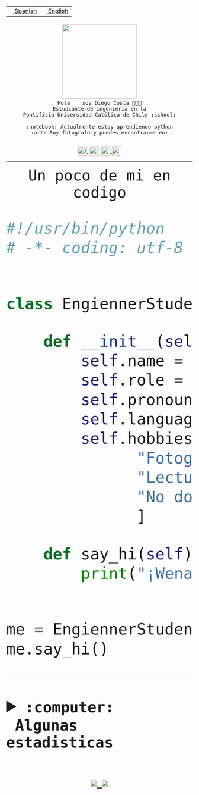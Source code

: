 <table border="0"  align="right">
 <tr><td><a href="README.md"><img src="https://upload.wikimedia.org/wikipedia/commons/thumb/8/89/Bandera_de_Espa%C3%B1a.svg/1200px-Bandera_de_Espa%C3%B1a.svg.png" height="10"> Spanish</a></td>
 <td><a href="README.en.md"><img src="https://upload.wikimedia.org/wikipedia/commons/a/a4/Flag_of_the_United_States.svg" height="10"> English</a></td></tr>
</table><br><br><br>


<p align="center">
  <img src="https://github.com/diegocostares/diegocostares/blob/main/Images/aaa2.gif?raw=true" width="200px">
  <br><samp>
    Hola <img src="https://media.giphy.com/media/hvRJCLFzcasrR4ia7z/giphy.gif" width="16px"> soy Diego Costa 👨🏻‍💻<br>
    Estudiante de ingeniería en la <br>
    Pontificia Universidad Católica de Chile :school:<br>
  <br>
    :notebook: Actualmente estoy aprendiendo python <br>
    :art: Soy fotografo y puedes encontrarme en: <br>
  <br></samp>
  
</p>

<p align="center">
   <a href="https://instagram.com/diegocosta_no" target="blank">
    <img 
    align="center" src="https://cdn.jsdelivr.net/npm/simple-icons@3.0.1/icons/instagram.svg" alt="instagram" height="25px" width="25px" />
  </a>
  <a style="border: 3px solid; color: white;"href="https://t.me/diegocosta_no" target="blank">
  <img
  align="center" alt="Telegram" width="25px" src="https://icons-for-free.com/iconfiles/png/512/Telegram-1324888767380505522.png" />
</a>
<a href="https://api.whatsapp.com/send?phone=56971897835&text=Hola!" target="blank">
  <img
  align="center" alt="wtsp" width="25px" src="https://img.icons8.com/pastel-glyph/2x/whatsapp--v2.png" />
</a>
<a href="https://www.linkedin.com/in/diego-costa-786249213/" target="blank">
  <img
  align="center" alt="wtsp" width="25px" src="https://img.icons8.com/metro/452/linkedin.png" />
</a>

  </a>
</p>

---


<p align="center"><font size="25"><samp>Un poco de mi en codigo</samp></front></p>


```python
#!/usr/bin/python
# -*- coding: utf-8 -*-


class EngiennerStudent:

    def __init__(self):
        self.name = "Diego Costa"
        self.role = "Estudiante"
        self.pronouns = "he/him"
        self.language_spoken = ["es_CL", "en_US"]
        self.hobbies = [
              "Fotografia",
              "Lectura",
              "No dormir",
              ]

    def say_hi(self):
        print("¡Wena mundo!")


me = EngiennerStudent()
me.say_hi()
```
---
<details>
  <summary><b><samp>:computer: &nbsp;Algunas estadisticas</samp></b></summary>
  <br/></p>

<!--START_SECTION:waka-->
![Code Time](http://img.shields.io/badge/Code%20Time-566%20hrs%2018%20mins-blue)

**Soy nocturno 🦉** 

```text
🌞 Mañana     7 commits      ░░░░░░░░░░░░░░░░░░░░░░░░░   1.7% 
🌆 Día        133 commits    ████████░░░░░░░░░░░░░░░░░   32.36% 
🌃 Tarde      141 commits    ████████░░░░░░░░░░░░░░░░░   34.31% 
🌙 Noche      130 commits    ████████░░░░░░░░░░░░░░░░░   31.63%

```
📅 **Soy más productivo los Miércoles** 

```text
Lunes        36 commits     ██░░░░░░░░░░░░░░░░░░░░░░░   8.76% 
Martes       43 commits     ██░░░░░░░░░░░░░░░░░░░░░░░   10.46% 
Miércoles    132 commits    ████████░░░░░░░░░░░░░░░░░   32.12% 
Jueves       55 commits     ███░░░░░░░░░░░░░░░░░░░░░░   13.38% 
Viernes      19 commits     █░░░░░░░░░░░░░░░░░░░░░░░░   4.62% 
Sábado       55 commits     ███░░░░░░░░░░░░░░░░░░░░░░   13.38% 
Domingo      71 commits     ████░░░░░░░░░░░░░░░░░░░░░   17.27%

```


📊 **Esta semana me dediqué a** 

```text
🐱‍💻 Proyectos: 
SHAREGO-G54              7 hrs 33 mins       ███████████░░░░░░░░░░░░░░   45.84% 
ControlesBDD             5 hrs 17 mins       ████████░░░░░░░░░░░░░░░░░   32.1% 
BDD47y74                 3 hrs 24 mins       █████░░░░░░░░░░░░░░░░░░░░   20.62% 
T3                       4 mins              ░░░░░░░░░░░░░░░░░░░░░░░░░   0.47% 
BDD                      4 mins              ░░░░░░░░░░░░░░░░░░░░░░░░░   0.46%

```


 Last Updated on 15/06/2022 12:47:23 UTC
<!--END_SECTION:waka-->
  
  

 <p align="center"> <img src="https://github-readme-stats.vercel.app/api?username=diegocostares&show_icons=true&theme=ayu-mirage" alt="abhisheknaiidu" /></p>
 
</details>

<p align=center>
  <a href="https://github.com/diegocostares">
    <img src="https://badges.pufler.dev/visits/diegocostares/diegocostares?style=flat-square&color=black&logo=github">
  </a>
  <a href="https://github.com/diegocostares?tab=repositories">
    <img src="https://badges.pufler.dev/repos/diegocostares?style=flat-square&color=black&logo=github">
  </a>
</p>
